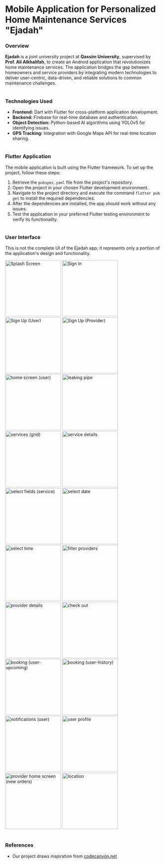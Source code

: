 # Mobile Application for Personalized Home Maintenance Services "Ejadah"

### Overview
**Ejadah** is a joint university project at **Qassim University**, supervised by **Prof. Ali Alkhalifah**, to create an Android application that revolutionizes home maintenance services. The application bridges the gap between homeowners and service providers by integrating modern technologies to deliver user-centric, data-driven, and reliable solutions to common maintenance challenges.
#
### Technologies Used
- **Frontend:** Dart with Flutter for cross-platform application development.
- **Backend:** Firebase for real-time database and authentication.
- **Object Detection:** Python-based AI algorithms using YOLOv5 for identifying issues.
- **GPS Tracking:** Integration with Google Maps API for real-time location sharing.
#

### Flutter Application
The mobile application is built using the Flutter framework. To set up the project, follow these steps:

1. Retrieve the `pubspec.yaml` file from the project's repository.
2. Open the project in your chosen Flutter development environment.
3. Navigate to the project directory and execute the command `flutter pub get` to install the required dependencies.
4. After the dependencies are installed, the app should work without any issues.
5. Test the application in your preferred Flutter testing environment to verify its functionality.
#
### User Interface
This is not the complete UI of the Ejadah app; it represents only a portion of the application's design and functionality.



<img width="180" alt="Splash Screen" src="https://github.com/user-attachments/assets/986dfc2d-da7a-4fef-938e-7d8cce0e957e">
<img width="180" alt="Sign In" src="https://github.com/user-attachments/assets/ea1ab13c-e4a6-49af-82e5-ed5b347505ad">
<img width="180" alt="Sign Up (User)" src="https://github.com/user-attachments/assets/7ad334f0-2ae1-4b31-9aee-0b85bd655a1d">
<img width="180" alt="Sign Up (Provider)" src="https://github.com/user-attachments/assets/3a0150a5-729a-406f-984d-9de46784086e">
<img width="180" alt="home screen (user)" src="https://github.com/user-attachments/assets/37b7078e-030f-4aba-88ed-727caaa9af6a">
<img width="180" alt="leaking pipe" src="https://github.com/user-attachments/assets/386ec9b5-abbc-45ab-adc2-ecb46f074099">
<img width="180" alt="services (grid)" src="https://github.com/user-attachments/assets/e61c3419-caa7-420e-8490-8879e132e812">
<img width="180" alt="service details" src="https://github.com/user-attachments/assets/e884d1aa-07a7-4cf1-bff6-9651bafca76f">
<img width="180" alt="select fields (service)" src="https://github.com/user-attachments/assets/66644ad4-0afe-4b30-99df-c53128b8de21">
<img width="180" alt="select date" src="https://github.com/user-attachments/assets/b740d0d7-5ffe-4fbc-8abd-100e366cf732">
<img width="180" alt="select time" src="https://github.com/user-attachments/assets/d3383499-5d80-4241-8e2f-6daab4337ed1">
<img width="180" alt="filter providers" src="https://github.com/user-attachments/assets/31c6b292-6ea7-4cb0-9945-82a848a5a83a">
<img width="180" alt="provider details" src="https://github.com/user-attachments/assets/bdbcc123-bbce-4173-a339-3bce609d4843">
<img width="180" alt="check out" src="https://github.com/user-attachments/assets/838f3f31-5de1-4dd1-83c7-8ef876bf76c8">
<img width="180" alt="booking (user-upcoming)" src="https://github.com/user-attachments/assets/d9a0aa66-4749-479e-bcb5-b93289278041">
<img width="180" alt="booking (user-history)" src="https://github.com/user-attachments/assets/32c1a159-743a-4893-abdb-8d93377a4fe8">
<img width="180" alt="notifications (user)" src="https://github.com/user-attachments/assets/309b6ef8-1696-4a4e-9e97-d708a648dec0">
<img width="180" alt="user profile" src="https://github.com/user-attachments/assets/aaa9b6ba-efb0-4ca7-931b-4d7c38e222a1">
<img width="180" alt="provider home screen (new orders)" src="https://github.com/user-attachments/assets/2573e416-9801-4d8b-8f3f-0d2d21d630d0">
<img width="180" alt="location" src="https://github.com/user-attachments/assets/d5107422-1d8c-45b8-937c-369395042b9a">

#
### References

- Our project draws inspiration from [codecanyon.net](https://codecanyon.net/item/service4u-online-services-booking-flutter-3x-android-ios-ui-corporate-service-provider-app/43262156)
